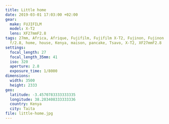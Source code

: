 ```yaml
---
title: Little home
date: 2019-03-01 17:03:00 +02:00
gear:
  make: FUJIFILM
  model: X-T2
  lens: XF27mmF2.8
tags: 27mm, Africa, Afrique, Fujifilm, Fujifilm X-T2, Fujinon, Fujinon XF 27 mm
  f/2.8, home, house, Kenya, maison, pancake, Tsavo, X-T2, XF27mmF2.8
settings:
  focal_length: 27
  focal_length_35mm: 41
  iso: 320
  aperture: 2.8
  exposure_time: 1/8000
dimensions:
  width: 3500
  height: 2333
geo:
  latitude: -3.4570783333333335
  longitude: 38.203408333333336
  country: Kenya
  city: Taita
file: little-home.jpg
---
```



